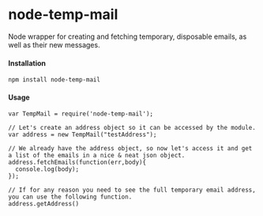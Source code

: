 node-temp-mail
===================

Node wrapper for creating and fetching temporary, disposable emails, as well as their new messages.

#### Installation
```
npm install node-temp-mail
```

#### Usage
```
var TempMail = require('node-temp-mail');

// Let's create an address object so it can be accessed by the module.
var address = new TempMail("testAddress");

// We already have the address object, so now let's access it and get a list of the emails in a nice & neat json object.
address.fetchEmails(function(err,body){
  console.log(body);
});

// If for any reason you need to see the full temporary email address, you can use the following function.
address.getAddress()
```
